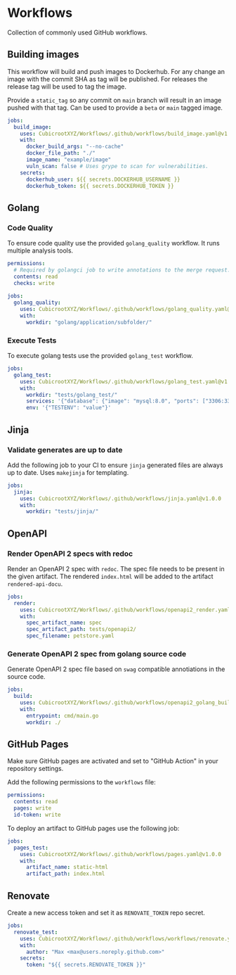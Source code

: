# Workflows

Collection of commonly used GitHub workflows.

## Building images

This workflow will build and push images to Dockerhub. For any change an image with the commit SHA as tag will be published. For releases the release tag will be used to tag the image.

Provide a `static_tag` so any commit on `main` branch will result in an image pushed with that tag. Can be used to provide a `beta` or `main` tagged image.

```yaml
jobs:
  build_image:
    uses: CubicrootXYZ/Workflows/.github/workflows/build_image.yaml@v1.0.0
    with:
      docker_build_args: "--no-cache"
      docker_file_path: "./"
      image_name: "example/image"
      vuln_scan: false # Uses grype to scan for vulnerabilities. 
    secrets:
      dockerhub_user: ${{ secrets.DOCKERHUB_USERNAME }}
      dockerhub_token: ${{ secrets.DOCKERHUB_TOKEN }}
```

## Golang

### Code Quality

To ensure code quality use the provided `golang_quality` workflow. It runs multiple analysis tools.

```yaml
permissions:
  # Required by golangci job to write annotations to the merge request.
  contents: read
  checks: write
  
jobs:
  golang_quality:
    uses: CubicrootXYZ/Workflows/.github/workflows/golang_quality.yaml@v1.0.0
    with:
      workdir: "golang/application/subfolder/"
```

### Execute Tests

To execute golang tests use the provided `golang_test` workflow.

```yaml
jobs:
  golang_test:
    uses: CubicrootXYZ/Workflows/.github/workflows/golang_test.yaml@v1.0.0
    with:
      workdir: "tests/golang_test/"
      services: '{"database": {"image": "mysql:8.0", "ports": ["3306:3306"]}}'
      env: '{"TESTENV": "value"}'
```

## Jinja

### Validate generates are up to date

Add the following job to your CI to ensure `jinja` generated files are always up to date. Uses `makejinja` for templating.

```yaml
jobs:
  jinja:
    uses: CubicrootXYZ/Workflows/.github/workflows/jinja.yaml@v1.0.0
    with:
      workdir: "tests/jinja/"
```

## OpenAPI

### Render OpenAPI 2 specs with redoc

Render an OpenAPI 2 spec with `redoc`. The spec file needs to be present in the given artifact. The rendered `index.html` will be added to the artifact `rendered-api-docu`.

```yaml
jobs:
  render:
    uses: CubicrootXYZ/Workflows/.github/workflows/openapi2_render.yaml@v1.0.0
    with:
      spec_artifact_name: spec
      spec_artifact_path: tests/openapi2/
      spec_filename: petstore.yaml
```

### Generate OpenAPI 2 spec from golang source code

Generate OpenAPI 2 spec file based on `swag` compatible annotiations in the source code.

```yaml
jobs:
  build:
    uses: CubicrootXYZ/Workflows/.github/workflows/openapi2_golang_build.yaml@v1.0.0
    with:
      entrypoint: cmd/main.go
      workdir: ./
```

## GitHub Pages

Make sure GitHub pages are activated and set to "GitHub Action" in your repository settings.

Add the following permissions to the `workflows` file:

```yaml
permissions:
  contents: read
  pages: write
  id-token: write
```

To deploy an artifact to GitHub pages use the following job:

```yaml
jobs:
  pages_test:
    uses: CubicrootXYZ/Workflows/.github/workflows/pages.yaml@v1.0.0
    with:
      artifact_name: static-html
      artifact_path: index.html
```

## Renovate

Create a new access token and set it as `RENOVATE_TOKEN` repo secret. 

```yaml
jobs:
  renovate_test:
    uses: CubicrootXYZ/Workflows/.github/workflows/workflows/renovate.yaml@v1.0.0
    with:
      author: "Max <max@users.noreply.github.com>"
    secrets:
      token: "${{ secrets.RENOVATE_TOKEN }}"
```